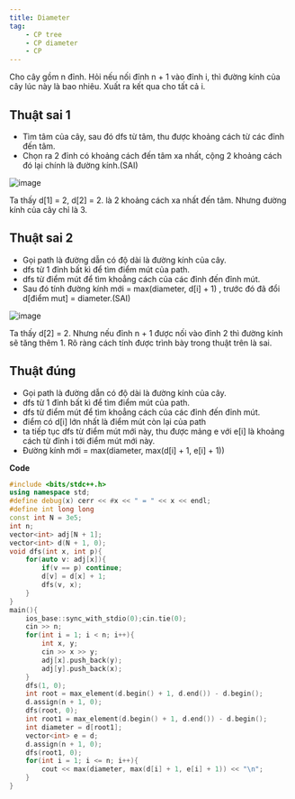 ```yaml
---
title: Diameter
tag: 
    - CP tree
    - CP diameter
    - CP
---
```


Cho cây gồm n đỉnh. Hỏi nếu nối đỉnh n + 1 vào đỉnh i, thì đường kính của cây lúc này là bao nhiêu. Xuất ra kết qua cho tất cả i.

## Thuật sai 1
- Tìm tâm của cây, sau đó dfs từ tâm, thu được khoảng cách từ các đỉnh đến tâm.
- Chọn ra 2 đỉnh có khoảng cách đến tâm xa nhất, cộng 2 khoảng cách đó lại chính là đường kính.(SAI)

![image](https://user-images.githubusercontent.com/83690404/136311652-5a41206c-6b7e-4a97-aa79-c6258b2716d3.png)

Ta thấy d[1] = 2, d[2] = 2. là 2 khoảng cách xa nhất đến tâm. Nhưng đường kính của cây chỉ là 3.

## Thuật sai 2
- Gọi path là đường dẫn có độ dài là đường kính của cây.
- dfs từ 1 đỉnh bất kì để tìm điểm mút của path.
- dfs từ điểm mút để tìm khoẳng cách của các đỉnh đến đỉnh mút. 
- Sau đó tính đường kính mới = max(diameter, d[i] + 1) , trước đó đã đổi d[điểm mut] = diameter.(SAI)

![image](https://user-images.githubusercontent.com/83690404/136312996-32d0f090-e0fb-4da1-b5dc-6957b71398ef.png)

Ta thấy d[2] = 2. Nhưng nếu đỉnh n + 1 được nối vào đỉnh 2 thì đường kính sẽ tăng thêm 1. Rõ ràng cách tính được trình bày trong thuật trên là sai.

## Thuật đúng
- Gọi path là đường dẫn có độ dài là đường kính của cây.
- dfs từ 1 đỉnh bất kì để tìm điểm mút của path.
- dfs từ điểm mút để tìm khoẳng cách của các đỉnh đến đỉnh mút. 
- điểm có d[i] lớn nhất là điểm mút còn lại của path
- ta tiếp tục dfs từ điểm mút mới này, thu được mảng e với e[i] là khoảng cách từ đỉnh i tới điểm mút mới này.
- Đường kính mới = max(diameter, max(d[i] + 1, e[i] + 1))

**Code**
```cpp
#include <bits/stdc++.h>
using namespace std;
#define debug(x) cerr << #x << " = " << x << endl;
#define int long long
const int N = 3e5;
int n;
vector<int> adj[N + 1];
vector<int> d(N + 1, 0);
void dfs(int x, int p){
    for(auto v: adj[x]){
        if(v == p) continue;
        d[v] = d[x] + 1;
        dfs(v, x);
    }
}
main(){
    ios_base::sync_with_stdio(0);cin.tie(0);
    cin >> n;
    for(int i = 1; i < n; i++){
        int x, y;
        cin >> x >> y;
        adj[x].push_back(y);
        adj[y].push_back(x);
    }
    dfs(1, 0);
    int root = max_element(d.begin() + 1, d.end()) - d.begin();
    d.assign(n + 1, 0);
    dfs(root, 0);
    int root1 = max_element(d.begin() + 1, d.end()) - d.begin();
    int diameter = d[root1];
    vector<int> e = d;
    d.assign(n + 1, 0);
    dfs(root1, 0);
    for(int i = 1; i <= n; i++){
        cout << max(diameter, max(d[i] + 1, e[i] + 1)) << "\n";
    }
}
```
